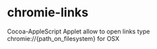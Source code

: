 # chromie-links
Cocoa-AppleScript Applet allow to open links type chromie://{path_on_filesystem} for OSX
